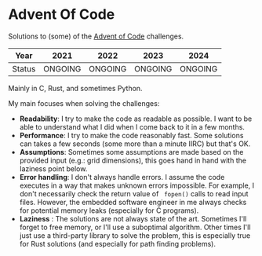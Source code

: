 # Advent Of Code

Solutions to (some) of the [Advent of Code](https://adventofcode.com/) challenges.

Year | 2021 | 2022 | 2023 | 2024
--- | --- | --- | --- |--- 
Status | ONGOING | ONGOING | ONGOING | ONGOING

Mainly in C, Rust, and sometimes Python.

My main focuses when solving the challenges:

- **Readability**: I try to make the code as readable as possible. I want to be able to understand what I did when I come back to it in a few months.
- **Performance**: I try to make the code reasonably fast. Some solutions can takes a few seconds (some more than a minute IIRC) but that's OK.
- **Assumptions**: Sometimes some assumptions are made based on the provided input (e.g.: grid dimensions), this goes hand in hand with the laziness point below.
- **Error handling**: I don't always handle errors. I assume the code executes in a way that makes unknown errors impossible. For example, I don't necessarily check the return value of ` fopen()` calls to read input files. However, the embedded software engineer in me always checks for potential memory leaks (especially for C programs).
- **Laziness** : The solutions are not always state of the art. Sometimes I'll forget to free memory, or I'll use a suboptimal algorithm. Other times I'll just use a third-party library to solve the problem, this is especially true for Rust solutions (and especially for path finding problems).
